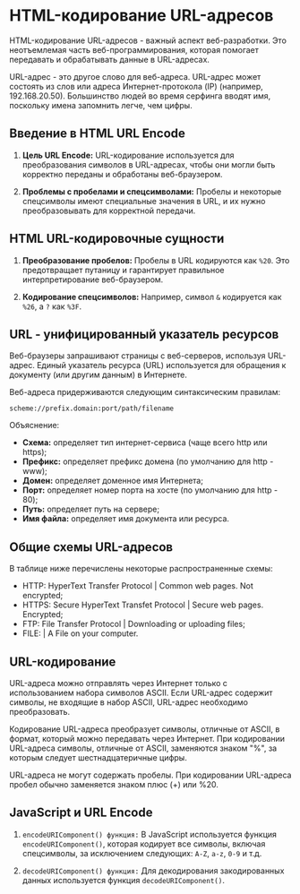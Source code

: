 # HTML-кодирование URL-адресов

HTML-кодирование URL-адресов - важный аспект веб-разработки. Это неотъемлемая часть веб-программирования, которая помогает передавать и обрабатывать данные в URL-адресах.

URL-адрес - это другое слово для веб-адреса. URL-адрес может состоять из слов или адреса Интернет-протокола (IP) (например, 192.168.20.50). Большинство людей во время серфинга вводят имя, поскольку имена запомнить легче, чем цифры.

## Введение в HTML URL Encode

1. **Цель URL Encode:** URL-кодирование используется для преобразования символов в URL-адресах, чтобы они могли быть корректно переданы и обработаны веб-браузером.

2. **Проблемы с пробелами и спецсимволами:** Пробелы и некоторые спецсимволы имеют специальные значения в URL, и их нужно преобразовывать для корректной передачи.

## HTML URL-кодировочные сущности

1. **Преобразование пробелов:** Пробелы в URL кодируются как `%20`. Это предотвращает путаницу и гарантирует правильное интерпретирование веб-браузером.

2. **Кодирование спецсимволов:** Например, символ `&` кодируется как `%26`, а `?` как `%3F`.

## URL - унифицированный указатель ресурсов

Веб-браузеры запрашивают страницы с веб-серверов, используя URL-адрес. Единый указатель ресурса (URL) используется для обращения к документу (или другим данным) в Интернете.

Веб-адреса придерживаются следующим синтаксическим правилам:

``scheme://prefix.domain:port/path/filename``

Объяснение:

- **Схема:** определяет тип интернет-сервиса (чаще всего http или https);
- **Префикс:** определяет префикс домена (по умолчанию для http - www);
- **Домен:** определяет доменное имя Интернета;
- **Порт:** определяет номер порта на хосте (по умолчанию для http - 80);
- **Путь:** определяет путь на сервере;
- **Имя файла:** определяет имя документа или ресурса.

## Общие схемы URL-адресов

В таблице ниже перечислены некоторые распространенные схемы:

- HTTP: HyperText Transfer Protocol | Common web pages. Not encrypted;
- HTTPS: Secure HyperText Transfet Protocol | Secure web pages. Encrypted;
- FTP: File Transfer Protocol | Downloading or uploading files;
- FILE: | A File on your computer.

## URL-кодирование

URL-адреса можно отправлять через Интернет только с использованием набора символов ASCII. Если URL-адрес содержит символы, не входящие в набор ASCII, URL-адрес необходимо преобразовать.

Кодирование URL-адреса преобразует символы, отличные от ASCII, в формат, который можно передавать через Интернет. При кодировании URL-адреса символы, отличные от ASCII, заменяются знаком "%", за которым следует шестнадцатеричные цифры.

URL-адреса не могут содержать пробелы. При кодировании URL-адреса пробел обычно заменяется знаком плюс (+) или %20.

## JavaScript и URL Encode

1. `encodeURIComponent() функция:` В JavaScript используется функция `encodeURIComponent()`, которая кодирует все символы, включая спецсимволы, за исключением следующих: `A-Z`, `a-z`, `0-9` и т.д.

2. `decodeURIComponent() функция:` Для декодирования закодированных данных используется функция `decodeURIComponent()`.